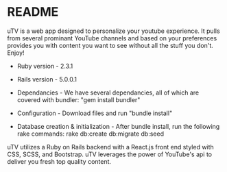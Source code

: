 # README

uTV is a web app designed to personalize your youtube experience.  It pulls from several prominant YouTube channels and based on your preferences provides you with content you want to see without all the stuff you don't. Enjoy!

* Ruby version - 2.3.1

* Rails version - 5.0.0.1

* Dependancies - We have several dependancies, all of which are covered with bundler: "gem install bundler"

* Configuration - Download files and run "bundle install"

* Database creation & initialization - After bundle install, run the following rake commands: rake db:create db:migrate db:seed

uTV utilizes a Ruby on Rails backend with a React.js front end styled with CSS, SCSS, and Bootstrap.  uTV leverages the power of YouTube's api to deliver you fresh top quality content.
